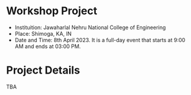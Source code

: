 # Workshop Project

- Instituition: Jawaharlal Nehru National College of Engineering
- Place: Shimoga, KA, IN
- Date and Time: 8th April 2023. It is a full-day event that starts at 9:00 AM and ends at 03:00 PM.

# Project Details
TBA
